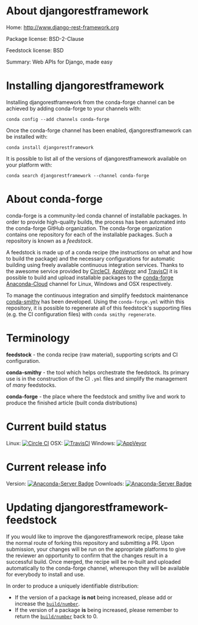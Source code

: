 About djangorestframework
=========================

Home: http://www.django-rest-framework.org

Package license: BSD-2-Clause

Feedstock license: BSD

Summary: Web APIs for Django, made easy



Installing djangorestframework
==============================

Installing djangorestframework from the conda-forge channel can be achieved by adding conda-forge to your channels with:

```
conda config --add channels conda-forge
```

Once the conda-forge channel has been enabled, djangorestframework can be installed with:

```
conda install djangorestframework
```

It is possible to list all of the versions of djangorestframework available on your platform with:

```
conda search djangorestframework --channel conda-forge
```


About conda-forge
=================

conda-forge is a community-led conda channel of installable packages.
In order to provide high-quality builds, the process has been automated into the
conda-forge GitHub organization. The conda-forge organization contains one repository 
for each of the installable packages. Such a repository is known as a *feedstock*.

A feedstock is made up of a conda recipe (the instructions on what and how to build
the package) and the necessary configurations for automatic building using freely
available continuous integration services. Thanks to the awesome service provided by
[CircleCI](https://circleci.com/), [AppVeyor](http://www.appveyor.com/)
and [TravisCI](https://travis-ci.org/) it is possible to build and upload installable
packages to the [conda-forge](https://anaconda.org/conda-forge)
[Anaconda-Cloud](http://docs.anaconda.org/) channel for Linux, Windows and OSX respectively.

To manage the continuous integration and simplify feedstock maintenance
[conda-smithy](http://github.com/conda-forge/conda-smithy) has been developed.
Using the ``conda-forge.yml`` within this repository, it is possible to regenerate all of
this feedstock's supporting files (e.g. the CI configuration files) with ``conda smithy regenerate``.


Terminology
===========

**feedstock** - the conda recipe (raw material), supporting scripts and CI configuration.

**conda-smithy** - the tool which helps orchestrate the feedstock.
                   Its primary use is in the construction of the CI ``.yml`` files
                   and simplify the management of *many* feedstocks.

**conda-forge** - the place where the feedstock and smithy live and work to
                  produce the finished article (built conda distributions)

Current build status
====================
Linux: [![Circle CI](https://circleci.com/gh/conda-forge/djangorestframework-feedstock.svg?style=svg)](https://circleci.com/gh/conda-forge/djangorestframework-feedstock)
OSX: [![TravisCI](https://travis-ci.org/conda-forge/djangorestframework-feedstock.svg?branch=master)](https://travis-ci.org/conda-forge/djangorestframework-feedstock) 
Windows: [![AppVeyor](https://ci.appveyor.com/api/projects/status/github/conda-forge/djangorestframework-feedstock?svg=True)](https://ci.appveyor.com/project/conda-forge/djangorestframework-feedstock/branch/master)

Current release info
====================
Version: [![Anaconda-Server Badge](https://anaconda.org/conda-forge/djangorestframework/badges/version.svg)](https://anaconda.org/conda-forge/djangorestframework)
Downloads: [![Anaconda-Server Badge](https://anaconda.org/conda-forge/djangorestframework/badges/downloads.svg)](https://anaconda.org/conda-forge/djangorestframework)


Updating djangorestframework-feedstock
======================================

If you would like to improve the djangorestframework recipe, please take the normal
route of forking this repository and submitting a PR. Upon submission, your changes will
be run on the appropriate platforms to give the reviewer an opportunity to confirm that the
changes result in a successful build. Once merged, the recipe will be re-built and uploaded
automatically to the conda-forge channel, whereupon they will be available for everybody to
install and use.

In order to produce a uniquely identifiable distribution:
 * If the version of a package **is not** being increased, please add or increase
   the [``build/number``](http://conda.pydata.org/docs/building/meta-yaml.html#build-number-and-string). 
 * If the version of a package **is** being increased, please remember to return
   the [``build/number``](http://conda.pydata.org/docs/building/meta-yaml.html#build-number-and-string)
   back to 0.
